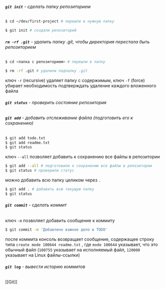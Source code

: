 ###### **`git init`** - сделать папку репозиторием
```BASH
$ cd ~/dev/first-project # перешли в нужную папку

$ git init # создали репозиторий
```
###### **`rm -rf .git`** - удалить папку .git, чтобы директория перестала быть репозиторием
```BASH
$ cd <папка с репозиторием> # перешли в папку

$ rm -rf .git # удалили подпапку .git
```
ключ `-r` (recursive) удаляет папку с содержимым, ключ `-f` (force) убирает необходимость подтверждать удаление каждого вложенного файла

###### **`git status`** - проверить состояние репозитория

###### **`git add`** - добавить отслеживание файла (подготовить его к сохранению)
```BASH
$ git add todo.txt
$ git add readme.txt
$ git status
```
ключ `--all` позволяет добавить к сохранению все файлы в репозитории
```BASH
$ git add --all # подготовили к сохранению все файлы в репозитории
$ git status # проверили статус
```
можно добавить всю папку целиком через `.` 
```BASH
$ git add . # добавить всю текущую папку
$ git status
```

###### **`git commit`** - сделать коммит
ключ `-m` позволяет добавить сообщение к коммиту
```BASH
$ git commit -m 'Добавлено важное дело в TODO'
```
после коммита консоль возвращает сообщение, содержащее строку типа `create mode 100644 readme.txt` , где `mode 100644` указывает, что это обычный файл (`100755` указывает на исполняемый файл, `120000` указывает на Linux файлы-ссылки)
###### **`git log`** - вывести историю коммитов

## 
[[Git]]
